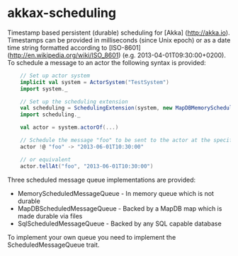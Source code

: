 akkax-scheduling
================

Timestamp based persistent (durable) scheduling for [Akka] (http://akka.io). Timestamps can be provided in milliseconds (since Unix epoch) or as a date time string formatted according to [ISO-8601] (http://en.wikipedia.org/wiki/ISO_8601) (e.g. 2013-04-01T09:30:00+0200).
To schedule a message to an actor the following syntax is provided:
```scala
    // Set up actor system
    implicit val system = ActorSystem("TestSystem")
    import system._

    // Set up the scheduling extension
    val scheduling = SchedulingExtension(system, new MapDBMemoryScheduledMessageQueue(new File("./.akkax-scheduling.db")))
    import scheduling._

    val actor = system.actorOf(...)

    // Schedule the message "foo" to be sent to the actor at the specified timestamp
    actor !@ "foo" -> "2013-06-01T10:30:00"

    // or equivalent
    actor.tellAt("foo", "2013-06-01T10:30:00")
```

Three scheduled message queue implementations are provided:
* MemoryScheduledMessageQueue - In memory queue which is not durable
* MapDBScheduledMessageQueue - Backed by a MapDB map which is made durable via files
* SqlScheduledMessageQueue - Backed by any SQL capable database

To implement your own queue you need to implement the ScheduledMessageQueue trait.